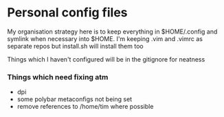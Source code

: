 # Personal config files

My organisation strategy here is to keep everything in $HOME/.config and symlink when necessary into $HOME. I'm keeping .vim and .vimrc as separate repos but install.sh will install them too

Things which I haven't configured will be in the gitignore for neatness


### Things which need fixing atm

- dpi
- some polybar metaconfigs not being set
- remove references to /home/tim where possible

